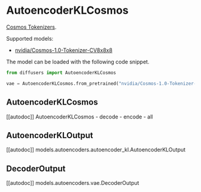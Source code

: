 <!-- Copyright 2025 The HuggingFace Team. All rights reserved.

Licensed under the Apache License, Version 2.0 (the "License"); you may not use this file except in compliance with
the License. You may obtain a copy of the License at

http://www.apache.org/licenses/LICENSE-2.0

Unless required by applicable law or agreed to in writing, software distributed under the License is distributed on
an "AS IS" BASIS, WITHOUT WARRANTIES OR CONDITIONS OF ANY KIND, either express or implied. See the License for the
specific language governing permissions and limitations under the License. -->

# AutoencoderKLCosmos

[Cosmos Tokenizers](https://github.com/NVIDIA/Cosmos-Tokenizer).

Supported models:
- [nvidia/Cosmos-1.0-Tokenizer-CV8x8x8](https://huggingface.co/nvidia/Cosmos-1.0-Tokenizer-CV8x8x8)

The model can be loaded with the following code snippet.

```python
from diffusers import AutoencoderKLCosmos

vae = AutoencoderKLCosmos.from_pretrained("nvidia/Cosmos-1.0-Tokenizer-CV8x8x8", subfolder="vae")
```

## AutoencoderKLCosmos

[[autodoc]] AutoencoderKLCosmos
    - decode
    - encode
    - all

## AutoencoderKLOutput

[[autodoc]] models.autoencoders.autoencoder_kl.AutoencoderKLOutput

## DecoderOutput

[[autodoc]] models.autoencoders.vae.DecoderOutput

